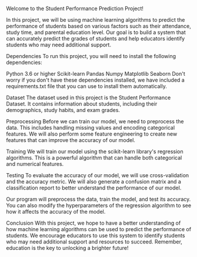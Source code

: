 Welcome to the Student Performance Prediction Project!

In this project, we will be using machine learning algorithms to predict the performance of students based on various factors such as their attendance, study time, and parental education level. Our goal is to build a system that can accurately predict the grades of students and help educators identify students who may need additional support.

Dependencies
To run this project, you will need to install the following dependencies:

Python 3.6 or higher
Scikit-learn
Pandas
Numpy
Matplotlib
Seaborn
Don't worry if you don't have these dependencies installed, we have included a requirements.txt file that you can use to install them automatically.

Dataset
The dataset used in this project is the Student Performance Dataset. It contains information about students, including their demographics, study habits, and exam grades.

Preprocessing
Before we can train our model, we need to preprocess the data. This includes handling missing values and encoding categorical features. We will also perform some feature engineering to create new features that can improve the accuracy of our model.

Training
We will train our model using the scikit-learn library's regression algorithms. This is a powerful algorithm that can handle both categorical and numerical features.

Testing
To evaluate the accuracy of our model, we will use cross-validation and the accuracy metric. We will also generate a confusion matrix and a classification report to better understand the performance of our model.

Our program will preprocess the data, train the model, and test its accuracy. You can also modify the hyperparameters of the regression algorithm to see how it affects the accuracy of the model.

Conclusion
With this project, we hope to have a better understanding of how machine learning algorithms can be used to predict the performance of students. We encourage educators to use this system to identify students who may need additional support and resources to succeed. Remember, education is the key to unlocking a brighter future!
